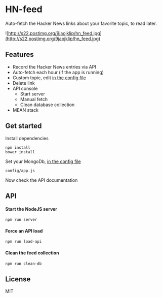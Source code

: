 # HN-feed
Auto-fetch the Hacker News links about your favorite topic, to read later.

![http://s22.postimg.org/9jaojklip/hn_feed.jpg](http://s22.postimg.org/9jaojklip/hn_feed.jpg)

## Features
- Record the Hacker News entries via API
- Auto-fetch each hour (if the app is running)
- Custom topic, edit [in the config file](https://github.com/dburgos/HN-feed/blob/master/config/app.js#L11)
- Delete link
- API console
  - Start server
  - Manual fetch
  - Clean database collection
- MEAN stack

## Get started
Install dependencies
```
npm install
bower install
```
Set your MongoDb, [in the config file](https://github.com/dburgos/HN-feed/blob/master/config/app.js#L7)
```
config/app.js
```
Now check the API documentation
## API
#### Start the NodeJS server
```
npm run server
```
#### Force an API load
```
npm run load-api
```
#### Clean the feed collection
```
npm run clean-db
```
## License
MIT
